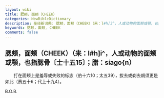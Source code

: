 ```yaml
---
layout: wiki
title: 腮颊，面颊（CHEEK）
categories: NewBibleDictionary
description: 圣经新词典: 腮颊，面颊（CHEEK）（来：l#h]i^，人或动物的面颊或颚，也指腮骨〔士十五15〕；腊：siago{n）
keywords: 腮颊，面颊, CHEEK
comments: false
---
```


## 腮颊，面颊（CHEEK）（来：l#h]i^，人或动物的面颊或颚，也指腮骨〔士十五15〕；腊：siago{n）

　　打在面颊上是羞辱或失败的标志（伯十六10；太五39），拔去或剃去胡须更是如此（赛五十6；代上十九4）。

B.O.B.






